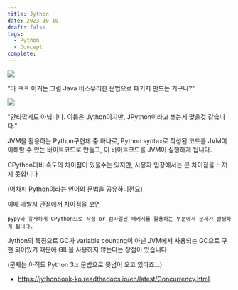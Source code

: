```yaml
---
title: Jython
date: 2023-10-10
draft: false
tags:
  - Python
  - Concept
complete:
---
```

![](https://i.imgur.com/SIAfpIk.png)

"아 ㅋㅋ 이거는 그럼 Java 비스무리한 문법으로 패키지 만드는 거구나?"

![](https://i.imgur.com/Tqw7h2F.png)

"안타깝게도 아닙니다. 이름은 Jython이지만, JPython이라고 쓰는게 맞을것 같습니다."

JVM을 활용하는 Python구현체 중 하나로, Python syntax로 작성된 코드를 JVM이 이해할 수 있는 바이트코드로 만들고, 이 바이트코드를 JVM이 실행하게 됩니다.

CPython대비 속도의 차이점이 있을수는 있지만, 사용자 입장에서는 큰 차이점을 느끼지 못합니다

(어차피 Python이라는 언어의 문법을 공유하니깐요)

  

이때 개발자 관점에서 차이점을 보면

`pypy와 유사하게 CPython으로 작성 or 컴파일된 패키지를 활용하는 부분에서 문제가 발생하게 됩니다.`

Jython의 특징으로 GC가 variable counting이 아닌 JVM에서 사용되는 GC으로 구현 되어있기 때문에 GIL을 사용하지 않는다는 장점이 있습니다

(문제는 아직도 Python 3.x 문법으로 못넘어 오고 있다죠...)


- https://jythonbook-ko.readthedocs.io/en/latest/Concurrency.html